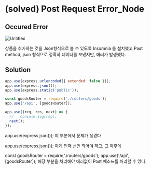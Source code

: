# (solved) Post Request Error_Node

## Occured Error

![Untitled]((solved)%20Post%20Request%20Error_Node%20d519899543df40ac855a26a563fb5b0a/Untitled.png)

상품을 추가하는 것을 Json형식으로 볼 수 있도록 Insomnia 를 설치했고 Post method, json 형식으로 정확히 데이터를 보냈지만, 에러가 발생했다.

## Solution

```jsx
app.use(express.urlencoded({ extended: false }));
app.use(express.json());
app.use(express.static('public'));

const goodsRouter = require('./routers/goods');
app.use('/api', [goodsRouter]);

app.use((req, res, next) => {
  //   console.log(req);
  next();
});
```

app.use(express.json()); 이 부분에서 문제가 생겼다

app.use(express.json()); 이게 먼저 선언 되어야 하고, 그 이후에 

const goodsRouter = require('./routers/goods');
app.use('/api', [goodsRouter]);
해당 부분을 처리해야 에러없이 Post 메소드를 처리할 수 있다.